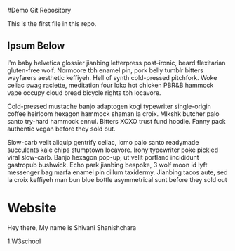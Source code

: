 #Demo Git Repository

This is the first file in this repo.

## Ipsum Below

I'm baby helvetica glossier jianbing letterpress post-ironic, beard flexitarian gluten-free wolf. Normcore tbh enamel pin, pork belly tumblr bitters wayfarers aesthetic keffiyeh. Hell of synth cold-pressed pitchfork. Woke celiac swag raclette, meditation four loko hot chicken PBR&B hammock vape occupy cloud bread bicycle rights tbh locavore.

Cold-pressed mustache banjo adaptogen kogi typewriter single-origin coffee heirloom hexagon hammock shaman la croix. Mlkshk butcher palo santo try-hard hammock ennui. Bitters XOXO trust fund hoodie. Fanny pack authentic vegan before they sold out.

Slow-carb velit aliquip gentrify celiac, lomo palo santo readymade succulents kale chips stumptown locavore. Irony typewriter poke pickled viral slow-carb. Banjo hexagon pop-up, ut velit portland incididunt gastropub bushwick. Echo park jianbing bespoke, 3 wolf moon id lyft messenger bag marfa enamel pin cillum taxidermy. Jianbing tacos aute, sed la croix keffiyeh man bun blue bottle asymmetrical sunt before they sold out 


# Website

Hey there, My name is Shivani Shanishchara


1.W3school
